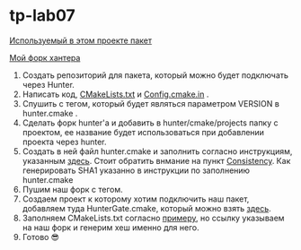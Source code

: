 # tp-lab07

[Используемый в этом проекте пакет](https://github.com/roflanpotsan/factorial)

[Мой форк хантера](https://github.com/roflanpotsan/hunter)

1. Создать репозиторий для пакета, который можно будет подключать через Hunter.
2. Написать код, [CMakeLists.txt](https://github.com/hunterbox/hunter_box_1/blob/master/CMakeLists.txt) и [Config.cmake.in](https://github.com/hunterbox/hunter_box_1/blob/master/cmake/Config.cmake.in) .
3. Спушить с тегом, который будет являться параметром VERSION в hunter.cmake .
4. Сделать форк hunter'а и добавить в hunter/cmake/projects папку с проектом, ее название будет использоваться при добавлении проекта через hunter.
5. Создать в ней файл hunter.cmake и заполнить согласно инструкциям, указанным [здесь](https://hunter.readthedocs.io/en/latest/creating-new/create/cmake.html#add-versions). Стоит обратить внмание на пункт [Consistency](https://hunter.readthedocs.io/en/latest/creating-new/create/cmake.html#consistency). Как генерировать SHA1 указанно в инструкции по заполнению hunter.cmake
6. Пушим наш форк с тегом.
7. Создаем проект к которому хотим подключить наш пакет, добавляем туда HunterGate.cmake, который можно взять [здесь](https://github.com/cpp-pm/gate).
8. Заполняем CMakeLists.txt согласно [примеру](https://hunter.readthedocs.io/en/latest/quick-start/boost-components.html), но ссылку указываем на наш форк и генерим хеш именно для него.
9. Готово 😎

